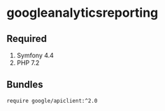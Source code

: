 # googleanalyticsreporting

## Required

1. Symfony 4.4
1. PHP 7.2

## Bundles

`require google/apiclient:^2.0`